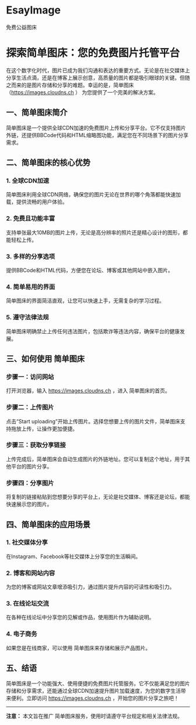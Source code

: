 # EsayImage
免费公益图床
# 探索简单图床：您的免费图片托管平台

在这个数字化时代，图片已成为我们沟通和表达的重要方式。无论是在社交媒体上分享生活点滴，还是在博客上展示创意，高质量的图片都是吸引眼球的关键。但随之而来的是图片存储和分享的难题。幸运的是，简单图床（https://images.cloudns.ch ） 为您提供了一个完美的解决方案。

## 一、简单图床简介

简单图床是一个提供全球CDN加速的免费图片上传和分享平台。它不仅支持图片外链，还提供BBCode代码和HTML缩略图功能，满足您在不同场景下的图片分享需求。

## 二、简单图床的核心优势

### 1. 全球CDN加速

简单图床利用全球CDN网络，确保您的图片无论在世界的哪个角落都能快速加载，提供流畅的用户体验。

### 2. 免费且功能丰富

支持单张最大10MB的图片上传，无论是高分辨率的照片还是精心设计的图形，都能轻松上传。

### 3. 多样的分享选项

提供BBCode和HTML代码，方便您在论坛、博客或其他网站中嵌入图片。

### 4. 简单易用的界面

简单图床的界面简洁直观，让您可以快速上手，无需复杂的学习过程。

### 5. 遵守法律法规

简单图床明确禁止上传任何违法图片，包括欺诈等违法内容，确保平台的健康发展。

## 三、如何使用 简单图床

### 步骤一：访问网站

打开浏览器，输入 https://images.cloudns.ch ，进入 简单图床的首页。

### 步骤二：上传图片

点击“Start uploading”开始上传图片。选择您想要上传的图片文件，简单图床支持拖放上传，让操作更加便捷。

### 步骤三：获取分享链接

上传完成后，简单图床会自动生成图片的外链地址。您可以复制这个地址，用于其他平台的图片分享。

### 步骤四：分享图片

将复制的链接粘贴到您想要分享的平台上，无论是社交媒体、博客还是论坛，都能快速展示您的图片。

## 四、简单图床的应用场景

### 1. 社交媒体分享

在Instagram、Facebook等社交媒体上分享您的生活瞬间。

### 2. 博客和网站内容

为您的博客或网站文章增添吸引力，通过图片提升内容的可读性和吸引力。

### 3. 在线论坛交流

在各种在线论坛中分享您的见解或作品，使用图片作为辅助说明。

### 4. 电子商务

如果您是在线商家，可以使用 简单图床来存储和展示产品图片。

## 五、结语

简单图床是一个功能强大、使用便捷的免费图片托管服务。它不仅能满足您的图片存储和分享需求，还能通过全球CDN加速提升图片加载速度，为您的数字生活带来便利。立即访问 https://images.cloudns.ch ，开始您的图片分享之旅吧！

---

**注意：** 本文旨在推广 简单图床服务，使用时请遵守平台规定和相关法律法规。
